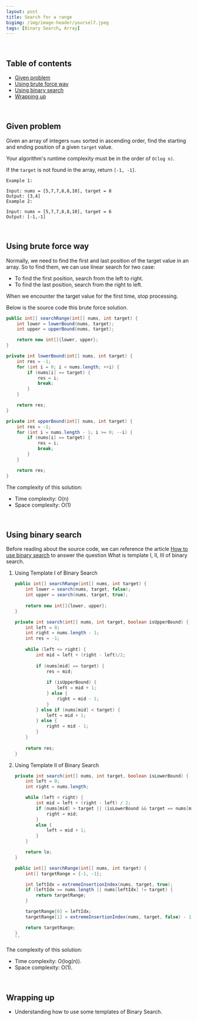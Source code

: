 ```yaml
---
layout: post
title: Search for a range
bigimg: /img/image-header/yourself.jpeg
tags: [Binary Search, Array]
---
```




<br>

## Table of contents
- [Given problem](#given-problem)
- [Using brute force way](#using-brute-force-way)
- [Using binary search](#using-binary-search)
- [Wrapping up](#wrapping-up)


<br>

## Given problem

Given an array of integers ```nums``` sorted in ascending order, find the starting and ending position of a given ```target``` value.

Your algorithm's runtime complexity must be in the order of ```O(log n)```.

If the ```target``` is not found in the array, return ```[-1, -1]```.

```
Example 1:

Input: nums = [5,7,7,8,8,10], target = 8
Output: [3,4]
Example 2:

Input: nums = [5,7,7,8,8,10], target = 6
Output: [-1,-1]
```

<br>

## Using brute force way

Normally, we need to find the first and last position of the target value in an array. So to find them, we can use linear search for two case:
- To find the first position, search from the left to right.
- To find the last position, search from the right to left.

When we encounter the target value for the first time, stop processing.

Below is the source code this brute force solution.

```java
public int[] searchRange(int[] nums, int target) {
    int lower = lowerBound(nums, target);
    int upper = upperBound(nums, target);

    return new int[]{lower, upper};
}

private int lowerBound(int[] nums, int target) {
    int res = -1;
    for (int i = 0; i < nums.length; ++i) {
        if (nums[i] == target) {
            res = i;
            break;
        }
    }

    return res;
}

private int upperBound(int[] nums, int target) {
    int res = -1;
    for (int i = nums.length - 1; i >= 0; --i) {
        if (nums[i] == target) {
            res = i;
            break;
        }
    }

    return res;
}
```

The complexity of this solution:
- Time complexity: O(n)
- Space complexity: O(1)

<br>

## Using binary search

Before reading about the source code, we can reference the article [How to use binary search](https://gamethapcam.github.io/2020-03-28-How-to-use-binary-search/) to answer the question What is template I, II, III of binary search.

1. Using Template I of Binary Search

    ```java
    public int[] searchRange(int[] nums, int target) {
        int lower = search(nums, target, false);
        int upper = search(nums, target, true);
        
        return new int[]{lower, upper};
    }
    
    private int search(int[] nums, int target, boolean isUpperBound) {
        int left = 0;
        int right = nums.length - 1;
        int res = -1;
        
        while (left <= right) {
            int mid = left + (right - left)/2;
            
            if (nums[mid] == target) {
                res = mid;
                
                if (isUpperBound) {
                    left = mid + 1;    
                } else {
                    right = mid - 1;    
                }                
            } else if (nums[mid] < target) {
                left = mid + 1;
            } else {
                right = mid - 1;
            }
        }
        
        return res;
    }
    ```

2. Using Template II of Binary Search

    ```java
    private int search(int[] nums, int target, boolean isLowerBound) {
        int left = 0;
        int right = nums.length;

        while (left < right) {
            int mid = left + (right - left) / 2;
            if (nums[mid] > target || (isLowerBound && target == nums[mid])) {
                right = mid;
            }
            else {
                left = mid + 1;
            }
        }

        return lo;
    }

    public int[] searchRange(int[] nums, int target) {
        int[] targetRange = {-1, -1};

        int leftIdx = extremeInsertionIndex(nums, target, true);
        if (leftIdx == nums.length || nums[leftIdx] != target) {
            return targetRange;
        }

        targetRange[0] = leftIdx;
        targetRange[1] = extremeInsertionIndex(nums, target, false) - 1;

        return targetRange;
    }
    ``

The complexity of this solution:
- Time complexity: O(log(n)).
- Space complexity: O(1).

<br>

## Wrapping up

- Understanding how to use some templates of Binary Search.
